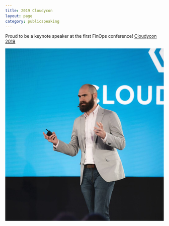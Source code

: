 ```yaml
---
title: 2019 Cloudycon
layout: page
category: publicspeaking
---
```


Proud to be a keynote speaker at the first FinOps conference!
[Cloudycon 2019](https://www.apptio.com/blog/cloudycon-mainstage-speaker-spotlight-part-2/)

<img src="/static/cloudycon.jpg"  width="560">
